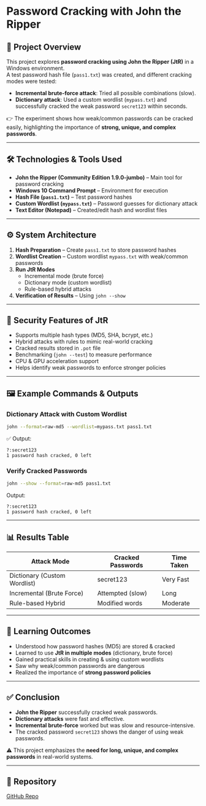 # Password Cracking with John the Ripper

## 📌 Project Overview
This project explores **password cracking using John the Ripper (JtR)** in a Windows environment.  
A test password hash file (`pass1.txt`) was created, and different cracking modes were tested:

- **Incremental brute-force attack**: Tried all possible combinations (slow).  
- **Dictionary attack**: Used a custom wordlist (`mypass.txt`) and successfully cracked the weak password `secret123` within seconds.

👉 The experiment shows how weak/common passwords can be cracked easily, highlighting the importance of **strong, unique, and complex passwords**.

---

## 🛠️ Technologies & Tools Used
- **John the Ripper (Community Edition 1.9.0-jumbo)** – Main tool for password cracking  
- **Windows 10 Command Prompt** – Environment for execution  
- **Hash File (`pass1.txt`)** – Test password hashes  
- **Custom Wordlist (`mypass.txt`)** – Password guesses for dictionary attack  
- **Text Editor (Notepad)** – Created/edit hash and wordlist files  

---

## ⚙️ System Architecture
1. **Hash Preparation** – Create `pass1.txt` to store password hashes  
2. **Wordlist Creation** – Custom wordlist `mypass.txt` with weak/common passwords  
3. **Run JtR Modes**  
   - Incremental mode (brute force)  
   - Dictionary mode (custom wordlist)  
   - Rule-based hybrid attacks  
4. **Verification of Results** – Using `john --show`  

---

## 🔐 Security Features of JtR
- Supports multiple hash types (MD5, SHA, bcrypt, etc.)  
- Hybrid attacks with rules to mimic real-world cracking  
- Cracked results stored in `.pot` file  
- Benchmarking (`john --test`) to measure performance  
- CPU & GPU acceleration support  
- Helps identify weak passwords to enforce stronger policies  

---

## 🖼️ Example Commands & Outputs

### Dictionary Attack with Custom Wordlist
```bash
john --format=raw-md5 --wordlist=mypass.txt pass1.txt
```

✅ Output:
```
?:secret123
1 password hash cracked, 0 left
```

### Verify Cracked Passwords
```bash
john --show --format=raw-md5 pass1.txt
```
Output:
```
?:secret123
1 password hash cracked, 0 left
```

---

## 📊 Results Table

| Attack Mode               | Cracked Passwords | Time Taken |
|----------------------------|------------------|------------|
| Dictionary (Custom Wordlist) | secret123        | Very Fast  |
| Incremental (Brute Force)  | Attempted (slow) | Long       |
| Rule-based Hybrid          | Modified words   | Moderate   |

---

## 🎯 Learning Outcomes
- Understood how password hashes (MD5) are stored & cracked  
- Learned to use **JtR in multiple modes** (dictionary, brute force)  
- Gained practical skills in creating & using custom wordlists  
- Saw why weak/common passwords are dangerous  
- Realized the importance of **strong password policies**  

---

## ✅ Conclusion
- **John the Ripper** successfully cracked weak passwords.  
- **Dictionary attacks** were fast and effective.  
- **Incremental brute-force** worked but was slow and resource-intensive.  
- The cracked password `secret123` shows the danger of using weak passwords.  

⚠️ This project emphasizes the **need for long, unique, and complex passwords** in real-world systems.

---

## 🔗 Repository
[GitHub Repo](https://github.com/Almase02)
